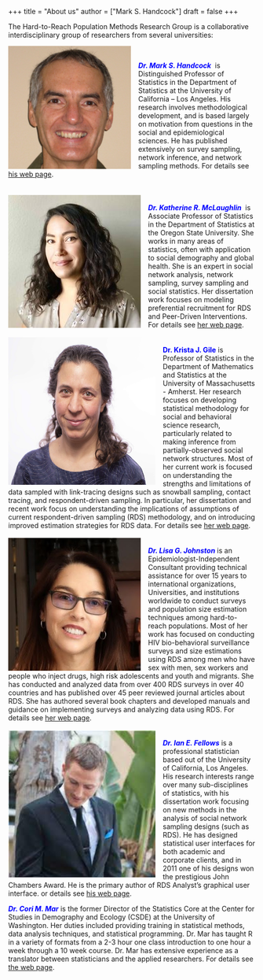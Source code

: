 +++
title = "About us"
author = ["Mark S. Handcock"]
draft = false
+++

The Hard-to-Reach Population Methods Research Group is a collaborative interdisciplinary group of researchers from several universities:

<img src="/img/msh.jpg" align="left" width="250" height="250" style="padding:0px 15px 0px 0px;"/>
<br>

<span style="color:blue">***Dr. Mark S. Handcock*** </span> &nbsp;is Distinguished Professor of Statistics in the Department of Statistics 
at the University of California – Los Angeles. 
His research involves methodological development, and is based largely on motivation from questions in the social and
epidemiological sciences. He has published extensively on survey sampling, network inference, and network sampling methods. For details see
[his web page](https://handcock.github.io).
<BR CLEAR=”left” />
<br> 
<br> 
<img src="/img/kmcl.jpg" align="left" width="270" height="270" style="padding:0px 15px 0px 0px;">
<br>
<span style="color:blue">***Dr. Katherine R. McLaughlin***</span> &nbsp;is Associate Professor of Statistics in the Department of Statistics at the
Oregon State University. She works in many areas of statistics, often with application to social demography and global health.  She is an
expert in social network analysis, network sampling, survey sampling and social statistics. Her dissertation work focuses on modeling
preferential recruitment for RDS and Peer-Driven Interventions. For details see [her web page](https://krmclaughlin.github.io/).
<BR CLEAR=”left” />
<br> 
<img src="/img/krista_gile_small.jpeg" align="left" width="300" height="300" style="padding:0px 15px 0px 0px;"/>
<br>
<span style="color:blue">**Dr. Krista J. Gile**</span> is Professor of Statistics in the Department of Mathematics and Statistics at the
University of Massachusetts - Amherst.  Her research focuses on developing statistical methodology for social and behavioral science research,
particularly related to making inference from partially-observed social network structures. Most of her current work is focused on
understanding the strengths and limitations of data sampled with link-tracing designs such as snowball sampling, contact tracing, and
respondent-driven sampling.  In particular, her dissertation and recent work focus on understanding the implications of assumptions of current
respondent-driven sampling (RDS) methodology, and on introducing improved estimation strategies for RDS data. For details see [her web
page](https://www.math.umass.edu/~gile/).
<BR CLEAR=”left” />
<br> 
<img src="/img/LisaJProf.jpg" align="left" width="270" height="270" style="padding:0px 15px 0px 0px;" />
<br>
<span style="color:blue">***Dr. Lisa G. Johnston***</span> is an Epidemiologist-Independent Consultant providing technical assistance for over
15 years to international organizations, Universities, and institutions worldwide to conduct surveys and population size estimation techniques
among hard-to-reach populations. Most of her work has focused on conducting HIV bio-behavioral surveillance surveys and size estimations using
RDS among men who have sex with men, sex workers and people who inject drugs, high risk adolescents and youth and migrants. She has conducted
and analyzed data from over 400 RDS surveys in over 40 countries and has published over 45 peer reviewed journal articles about RDS. She has
authored several book chapters and developed manuals and guidance on implementing surveys and analyzing data using RDS. For details see [her
web page](https://www.lisagjohnston.com/).
<BR CLEAR=”left” />
<br> 
<img src="/img/ian-fellows.jpeg" align="left" width="300" height="300" style="padding:0px 15px 0px 0px;"/>
<br>
<span style="color:blue">***Dr. Ian E. Fellows***</span>  is a professional statistician based out of the University of California, Los
Angeles. His research interests range over many sub-disciplines of statistics, with his dissertation work focusing on new methods in the
analysis of social network sampling designs (such as RDS). He has designed statistical user interfaces for both academic and corporate clients,
and in 2011 one of his designs won the prestigious John Chambers Award. He is the primary author of RDS Analyst’s graphical user interface.
or details see [his web page](https://fellstat.com).

<span style="color:blue">***Dr. Cori M. Mar***</span> is the former Director of the Statistics Core at the Center for Studies in Demography and
Ecology (CSDE) at the University of Washington.  Her duties included providing training in statistical methods, data analysis techniques, and
statistical programming. Dr. Mar has taught R in a variety of formats from a 2-3 hour one class introduction to one hour a week through a 10
week course. Dr. Mar has extensive experience as a translator between statisticians and the applied researchers. For details see [the web
page](https://csde.washington.edu/services/statistics.shtml).
